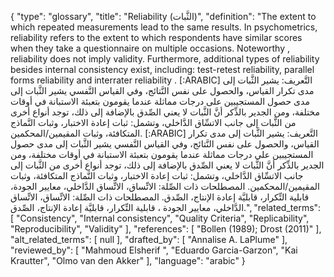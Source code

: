 {
    "type": "glossary",
    "title": "Reliability (الثَّبات)",
    "definition": "The extent to which repeated measurements lead to the same results. In psychometrics, reliability refers to the extent to which respondents have similar scores when they take a questionnaire on multiple occasions. Noteworthy , reliability does not imply validity. Furthermore, additional types of reliability besides internal consistency exist, including: test-retest reliability, parallel forms reliability and interrater reliability . [:ARABIC] التَّعريف: يشير الثَّبات إلى مدى تكرار القياس، والحصول على نفس النَّتائج، وفي القياس النَّفسي يشير الثَّبات إلى مدى حصول المستجيبين على درجات مماثلة عندما يقومون بتعبئة الاستبانة في أوقات مختلفة، ومن الجدير بالذِّكر أنَّ الثَّبات لا يعني الصِّدق بالإضافة إلى ذلك، توجد أنواع أخرى من الثَّبات إلى جانب الاتسِّاق الدَّاخلي، وتشمل: ثبات إعادة الاختبار، وثبات النَّماذج المتكافئة، وثبات المقيمين/المحكمين. [:ARABIC] التَّعريف: يشير الثَّبات إلى مدى تكرار القياس، والحصول على نفس النَّتائج، وفي القياس النَّفسي يشير الثَّبات إلى مدى حصول المستجيبين على درجات مماثلة عندما يقومون بتعبئة الاستبانة في أوقات مختلفة، ومن الجدير بالذِّكر أنَّ الثَّبات لا يعني الصِّدق بالإضافة إلى ذلك، توجد أنواع أخرى من الثَّبات إلى جانب الاتسِّاق الدَّاخلي، وتشمل: ثبات إعادة الاختبار، وثبات النَّماذج المتكافئة، وثبات المقيمين/المحكمين. المصطلحات ذات الصِّلة: الاتِّساق، الاتِّساق الدَّاخلي، معايير الجودة، قابلية التِّكرار، قابليَّة إعادة الإنتاج، الصِّدق. المصطلحات ذات الصِّلة: الاتِّساق، الاتِّساق الدَّاخلي، معايير الجودة ، قابلية التِّكرار، قابليَّة إعادة الإنتاج، الصِّدق.",
    "related_terms": [
        "Consistency",
        "Internal consistency",
        "Quality Criteria",
        "Replicability",
        "Reproducibility",
        "Validity"
    ],
    "references": [
        "Bollen (1989); Drost (2011)"
    ],
    "alt_related_terms": [
        null
    ],
    "drafted_by": [
        "Annalise A. LaPlume"
    ],
    "reviewed_by": [
        "Mahmoud Elsherif ",
        "Eduardo Garcia-Garzon",
        "Kai Krautter",
        "Olmo van den Akker"
    ],
    "language": "arabic"
}